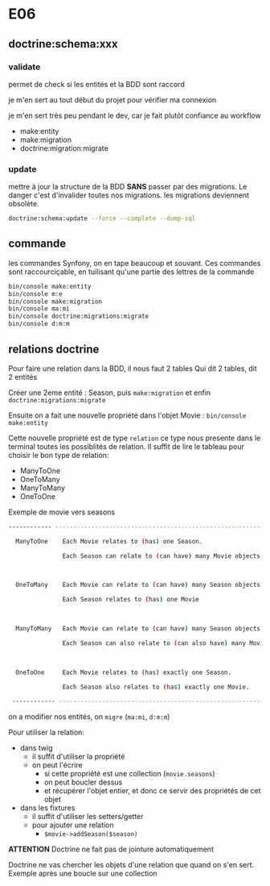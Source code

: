 # E06

## doctrine:schema:xxx

### validate

permet de check si les entités et la BDD sont raccord

je m'en sert au tout début du projet pour vérifier ma connexion

je m'en sert très peu pendant le dev, car je fait plutôt confiance au workflow

* make:entity
* make:migration
* doctrine:migration:migrate

### update

mettre à jour la structure de la BDD **SANS** passer par des migrations.
Le danger c'est d'invalider toutes nos migrations.
les migrations deviennent obsolète.

```bash
doctrine:schema:update --force --complete --dump-sql
```

## commande

les commandes Synfony, on en tape beaucoup et souvant.
Ces commandes sont raccourciçable, en tuilisant qu'une partie des lettres de la commande

```bash
bin/console make:entity
bin/console m:e
bin/console make:migration
bin/console ma:mi
bin/console doctrine:migrations:migrate
bin/console d:m:m
```

## relations doctrine

Pour faire une relation dans la BDD, il nous faut 2 tables
Qui dit 2 tables, dit 2 entités

Créer une 2eme entité : Season, puis `make:migration` et enfin `doctrine:migrations:migrate`

Ensuite on a fait une nouvelle propriété dans l'objet Movie : `bin/console make:entity`

Cette nouvelle propriété est de type `relation`
ce type nous presente dans le terminal toutes les possiblités de relation.
Il suffit de lire le tableau pour choisir le bon type de relation:

* ManyToOne
* OneToMany
* ManyToMany
* OneToOne

Exemple de movie vers seasons

```bash
------------ -------------------------------------------------------------------

  ManyToOne    Each Movie relates to (has) one Season.                           

               Each Season can relate to (can have) many Movie objects           

                                                                                  

  OneToMany    Each Movie can relate to (can have) many Season objects.          

               Each Season relates to (has) one Movie                            

                                                                                 

  ManyToMany   Each Movie can relate to (can have) many Season objects.          

               Each Season can also relate to (can also have) many Movie objects 

                                                                                  

  OneToOne     Each Movie relates to (has) exactly one Season.                   

               Each Season also relates to (has) exactly one Movie.              

 ------------ -------------------------------------------------------------------
```

on a modifier nos entités, on `migre` (`ma:mi`, `d:m:m`)

Pour utiliser la relation:

* dans twig
  * il suffit d'utiliser la propriété
  * on peut l'écrire
    * si cette propriété est une collection (`movie.seasons`)
    * on peut boucler dessus
    * et récupérer l'objet entier, et donc ce servir des propriétés de cet objet
* dans les fixtures
  * il suffit d'utiliser les setters/getter
  * pour ajouter une relation
    * `$movie->addSeason($season)`

**ATTENTION** Doctrine ne fait pas de jointure automatiquement

Doctrine ne vas chercher les objets d'une relation que quand on s'en sert.
Exemple après une boucle sur une collection
